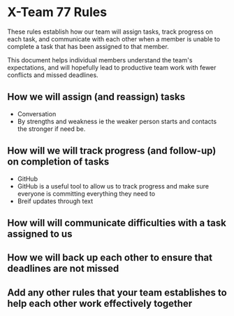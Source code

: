 # X-Team 77 Rules

These rules establish how our team will assign tasks,
track progress on each task, and communicate with each other 
when a member is unable to complete a task that has been assigned to that member.

This document helps individual members understand the team's expectations,
and will hopefully lead to productive team work with fewer conflicts
and missed deadlines.

## How we will assign (and reassign) tasks
* Conversation
* By strengths and weakness ie the weaker person starts and contacts the stronger if need be. 

## How will we will track progress (and follow-up) on completion of tasks
* GitHub
* GitHub is a useful tool to allow us to track progress and make sure everyone is committing everything they need to
* Breif updates through text

## How will will communicate difficulties with a task assigned to us



## How we will back up each other to ensure that deadlines are not missed



## Add any other rules that your team establishes to help each other work effectively together



